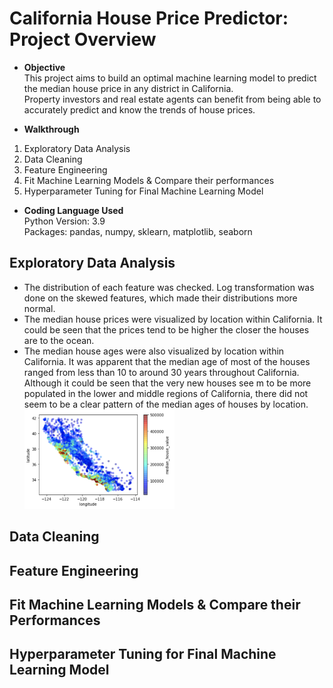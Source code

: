 # California House Price Predictor: Project Overview
* **Objective**<br/>
This project aims to build an optimal machine learning model to predict the median house price in any district in California.<br/>
Property investors and real estate agents can benefit from being able to accurately predict and know the trends of house prices. 

* **Walkthrough**<br/>
1. Exploratory Data Analysis<br/> 
2. Data Cleaning<br/>
3. Feature Engineering<br/> 
4. Fit Machine Learning Models & Compare their performances<br/> 
5. Hyperparameter Tuning for Final Machine Learning Model 

* **Coding Language Used**<br/> 
Python Version: 3.9<br/>
Packages: pandas, numpy, sklearn, matplotlib, seaborn 


## Exploratory Data Analysis
* The distribution of each feature was checked. Log transformation was done on the skewed features, which made their distributions more normal.  
* The median house prices were visualized by location within California. It could be seen that the prices tend to be higher the closer the houses
  are to the ocean.<br/>
* The median house ages were also visualized by location within California. It was apparent that the median age of most of the houses ranged from less than 
  10 to around 30 years throughout California. Although it could be seen that the very new houses see m to be more populated in the lower and middle
  regions of California, there did not seem to be a clear pattern of the median ages of houses by location.
  <img src = "visualization1.png" style = "width: 50%">
  

  
       


## Data Cleaning

## Feature Engineering 

## Fit Machine Learning Models & Compare their Performances 

## Hyperparameter Tuning for Final Machine Learning Model 
